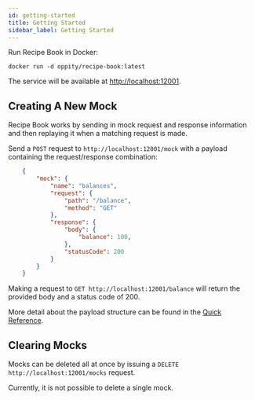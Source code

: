 ```yaml
---
id: getting-started
title: Getting Started
sidebar_label: Getting Started
---
```


Run Recipe Book in Docker:

```
docker run -d oppity/recipe-book:latest
```

The service will be available at [http://localhost:12001](http://localhost:12001).

## Creating A New Mock
Recipe Book works by sending in mock request and response information and then replaying it when a matching request is made.

Send a `POST` request to `http://localhost:12001/mock` with a payload containing the request/response combination:

```json
    {
        "mock": {
            "name": "balances",
            "request": {
                "path": "/balance",
                "method": "GET"
            },
            "response": {
                "body": {
                    "balance": 100,
                },
                "statusCode": 200
            }
        }
    }
```

Making a request to `GET http://localhost:12001/balance` will return the provided body and a status code of 200.

More detail about the payload structure can be found in the [Quick Reference](reference#rest-api).

## Clearing Mocks
Mocks can be deleted all at once by issuing a `DELETE http://localhost:12001/mocks` request.

Currently, it is not possible to delete a single mock.
